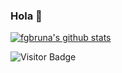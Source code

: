 ### Hola 👋
[![fgbruna's github stats](https://github-readme-stats-fgbruna.vercel.app/api?username=fgbruna&count_private=true&show_icons=true&bg_color=0,22c1c3,fdbb2d&text_color=ffffff&hide_border=true&icon_color=ffffff&title_color=ffffff&include_all_commits=true
)](https://github.com/anuraghazra/github-readme-stats)

![Visitor Badge](https://visitor-badge.laobi.icu/badge?page_id=fgbruna.fgbruna)
